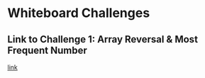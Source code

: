 # Whiteboard Challenges

## Link to Challenge 1: Array Reversal & Most Frequent Number

[link](Whiteboard-Challenges/Challenge-1/README.md)
